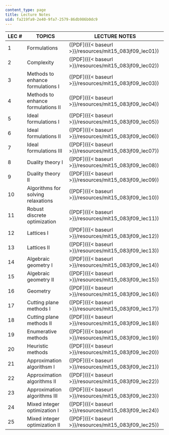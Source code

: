 ```yaml
---
content_type: page
title: Lecture Notes
uid: fa219fa9-2e40-9fa7-2579-86db986b0dc9
---
```


| LEC # | TOPICS | LECTURE NOTES |
| --- | --- | --- |
| 1 | Formulations | ([PDF]({{< baseurl >}}/resources/mit15_083jf09_lec01)) |
| 2 | Complexity | ([PDF]({{< baseurl >}}/resources/mit15_083jf09_lec02)) |
| 3 | Methods to enhance formulations I | ([PDF]({{< baseurl >}}/resources/mit15_083jf09_lec03)) |
| 4 | Methods to enhance formulations II | ([PDF]({{< baseurl >}}/resources/mit15_083jf09_lec04)) |
| 5 | Ideal formulations I | ([PDF]({{< baseurl >}}/resources/mit15_083jf09_lec05)) |
| 6 | Ideal formulations II | ([PDF]({{< baseurl >}}/resources/mit15_083jf09_lec06)) |
| 7 | Ideal formulations III | ([PDF]({{< baseurl >}}/resources/mit15_083jf09_lec07)) |
| 8 | Duality theory I | ([PDF]({{< baseurl >}}/resources/mit15_083jf09_lec08)) |
| 9 | Duality theory II | ([PDF]({{< baseurl >}}/resources/mit15_083jf09_lec09)) |
| 10 | Algorithms for solving relaxations | ([PDF]({{< baseurl >}}/resources/mit15_083jf09_lec10)) |
| 11 | Robust discrete optimization | ([PDF]({{< baseurl >}}/resources/mit15_083jf09_lec11)) |
| 12 | Lattices I | ([PDF]({{< baseurl >}}/resources/mit15_083jf09_lec12)) |
| 13 | Lattices II | ([PDF]({{< baseurl >}}/resources/mit15_083jf09_lec13)) |
| 14 | Algebraic geometry I | ([PDF]({{< baseurl >}}/resources/mit15_083jf09_lec14)) |
| 15 | Algebraic geometry II | ([PDF]({{< baseurl >}}/resources/mit15_083jf09_lec15)) |
| 16 | Geometry | ([PDF]({{< baseurl >}}/resources/mit15_083jf09_lec16)) |
| 17 | Cutting plane methods I | ([PDF]({{< baseurl >}}/resources/mit15_083jf09_lec17)) |
| 18 | Cutting plane methods II | ([PDF]({{< baseurl >}}/resources/mit15_083jf09_lec18)) |
| 19 | Enumerative methods | ([PDF]({{< baseurl >}}/resources/mit15_083jf09_lec19)) |
| 20 | Heuristic methods | ([PDF]({{< baseurl >}}/resources/mit15_083jf09_lec20)) |
| 21 | Approximation algorithsm I | ([PDF]({{< baseurl >}}/resources/mit15_083jf09_lec21)) |
| 22 | Approximation algorithms II | ([PDF]({{< baseurl >}}/resources/mit15_083jf09_lec22)) |
| 23 | Approximation algorithms III | ([PDF]({{< baseurl >}}/resources/mit15_083jf09_lec23)) |
| 24 | Mixed integer optimization I | ([PDF]({{< baseurl >}}/resources/mit15_083jf09_lec24)) |
| 25 | Mixed integer optimization II | ([PDF]({{< baseurl >}}/resources/mit15_083jf09_lec25))